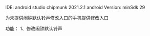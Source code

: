 IDE: android studio chipmunk 2021.2.1
android Version: minSdk 29

为未提供闹钟默认铃声修改入口的手机提供修改入口

功能：
1、修改闹钟默认铃声
